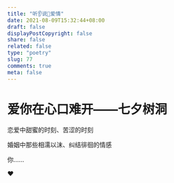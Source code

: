```yaml
---
title: "听👂说👄爱情"
date: 2021-08-09T15:32:44+08:00
draft: false
displayPostCopyright: false
share: false
related: false
type: "poetry"
slug: 77
comments: true
meta: false
---
```


# 爱你在心口难开——七夕树洞

恋爱中甜蜜的时刻、苦涩的时刻

婚姻中那些相濡以沫、纠结徘徊的情感

你……

❤️